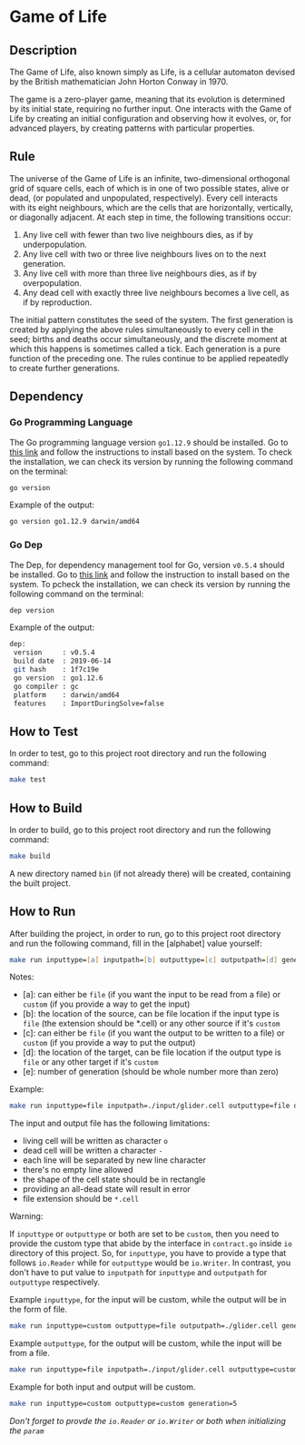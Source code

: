 # Game of Life

## Description

The Game of Life, also known simply as Life, is a cellular automaton devised by the British mathematician John Horton Conway in 1970.

The game is a zero-player game, meaning that its evolution is determined by its initial state, requiring no further input. One interacts with the Game of Life by creating an initial configuration and observing how it evolves, or, for advanced players, by creating patterns with particular properties.

## Rule

The universe of the Game of Life is an infinite, two-dimensional orthogonal grid of square cells, each of which is in one of two possible states, alive or dead, (or populated and unpopulated, respectively). Every cell interacts with its eight neighbours, which are the cells that are horizontally, vertically, or diagonally adjacent. At each step in time, the following transitions occur:

1) Any live cell with fewer than two live neighbours dies, as if by underpopulation.
2) Any live cell with two or three live neighbours lives on to the next generation.
3) Any live cell with more than three live neighbours dies, as if by overpopulation.
4) Any dead cell with exactly three live neighbours becomes a live cell, as if by reproduction.

The initial pattern constitutes the seed of the system. The first generation is created by applying the above rules simultaneously to every cell in the seed; births and deaths occur simultaneously, and the discrete moment at which this happens is sometimes called a tick. Each generation is a pure function of the preceding one. The rules continue to be applied repeatedly to create further generations.

## Dependency

### Go Programming Language

The Go programming language version `go1.12.9` should be installed. Go to [this link](https://golang.org/doc/install) and follow the instructions to install based on the system. To check the installation, we can check its version by running the following command on the terminal:

```zsh
go version
```

Example of the output:

```zsh
go version go1.12.9 darwin/amd64
```

### Go Dep

The Dep, for dependency management tool for Go, version `v0.5.4` should be installed. Go to [this link](https://github.com/golang/dep) and follow the instruction to install based on the system. To pcheck the installation, we can check its version by running the following command on the terminal:

```zsh
dep version
```

Example of the output:

```zsh
dep:
 version     : v0.5.4
 build date  : 2019-06-14
 git hash    : 1f7c19e
 go version  : go1.12.6
 go compiler : gc
 platform    : darwin/amd64
 features    : ImportDuringSolve=false
```

## How to Test

In order to test, go to this project root directory and run the following command:

```zsh
make test
```

## How to Build

In order to build, go to this project root directory and run the following command:

```zsh
make build
```

A new directory named `bin` (if not already there) will be created, containing the built project.

## How to Run

After building the project, in order to run, go to this project root directory and run the following command, fill in the [alphabet] value yourself:

```zsh
make run inputtype=[a] inputpath=[b] outputtype=[c] outputpath=[d] generation=[e]
```

Notes:

* [a]: can either be `file` (if you want the input to be read from a file) or `custom` (if you provide a way to get the input)
* [b]: the location of the source, can be file location if the input type is `file` (the extension should be *.cell) or any other source if it's `custom`
* [c]: can either be `file` (if you want the output to be written to a file) or `custom` (if you provide a way to put the output)
* [d]: the location of the target, can be file location if the output type is `file` or any other target if it's `custom`
* [e]: number of generation (should be whole number more than zero)

Example:

```zsh
make run inputtype=file inputpath=./input/glider.cell outputtype=file outputpath=./glider.cell generation=5
```

The input and output file has the following limitations:

* living cell will be written as character `o`
* dead cell will be written a character `-`
* each line will be separated by new line character
* there's no empty line allowed
* the shape of the cell state should be in rectangle
* providing an all-dead state will result in error
* file extension should be `*.cell`

Warning:

If `inputtype` or `outputtype` or both are set to be `custom`, then you need to provide the custom type that abide by the interface in `contract.go` inside `io` directory of this project. So, for `inputtype`, you have to provide a type that follows `io.Reader` while for `outputtype` would be `io.Writer`. In contrast, you don't have to put value to `inputpath` for `inputtype` and `outputpath` for `outputtype` respectively.

Example `inputtype`, for the input will be custom, while the output will be in the form of file.

```zsh
make run inputtype=custom outputtype=file outputpath=./glider.cell generation=5
```

Example `outputtype`, for the output will be custom, while the input will be from a file.

```zsh
make run inputtype=file inputpath=./input/glider.cell outputtype=custom generation=5
```

Example for both input and output will be custom.

```zsh
make run inputtype=custom outputtype=custom generation=5
```

*Don't forget to provde the `io.Reader` or `io.Writer` or both when initializing the `param`*
